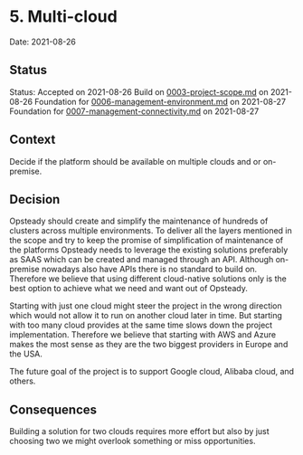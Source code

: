 # 5. Multi-cloud

Date: 2021-08-26

## Status

Status: Accepted on 2021-08-26
Build on [0003-project-scope.md](0003-project-scope.md) on 2021-08-26
Foundation for [0006-management-environment.md](0006-management-environment.md) on 2021-08-27
Foundation for [0007-management-connectivity.md](0007-management-connectivity.md) on 2021-08-27

## Context

Decide if the platform should be available on multiple clouds and or on-premise.

## Decision

Opsteady should create and simplify the maintenance of hundreds of clusters across multiple environments. To deliver all the layers mentioned in the scope and try to keep the promise of simplification of maintenance of the platforms Opsteady needs to leverage the existing solutions preferably as SAAS which can be created and managed through an API. Although on-premise nowadays also have APIs there is no standard to build on. Therefore we believe that using different cloud-native solutions only is the best option to achieve what we need and want out of Opsteady.

Starting with just one cloud might steer the project in the wrong direction which would not allow it to run on another cloud later in time. But starting with too many cloud provides at the same time slows down the project implementation. Therefore we believe that starting with AWS and Azure makes the most sense as they are the two biggest providers in Europe and the USA.

The future goal of the project is to support Google cloud, Alibaba cloud, and others.

## Consequences

Building a solution for two clouds requires more effort but also by just choosing two we might overlook something or miss opportunities.
